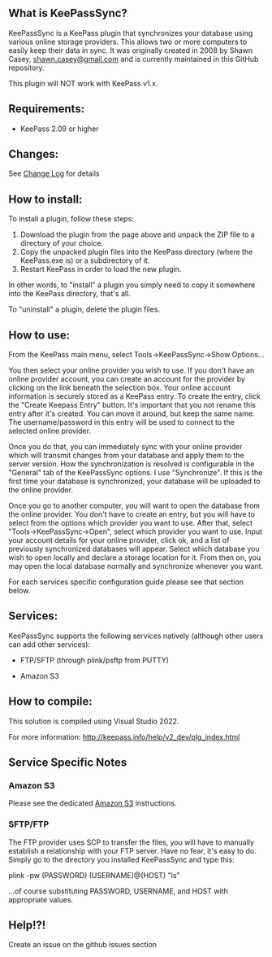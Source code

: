What is KeePassSync?
---------------

KeePassSync is a KeePass plugin that synchronizes your database using various online storage providers. This allows two or more computers to easily keep their data in sync.  It was originally created in 2008 by Shawn Casey, shawn.casey@gmail.com and is currently maintained in this GitHub repository.

This plugin will NOT work with KeePass v1.x.

Requirements:
-------------

- KeePass 2.09 or higher

Changes:
-------------
See [Change Log](ChangeLog.md) for details

How to install:
---------------

To install a plugin, follow these steps:

1. Download the plugin from the page above and unpack the ZIP file to a directory of your choice.
2. Copy the unpacked plugin files into the KeePass directory (where the KeePass.exe is) or a subdirectory of it.
3. Restart KeePass in order to load the new plugin.

In other words, to "install" a plugin you simply need to copy it somewhere into the KeePass directory, that's all.

To "uninstall" a plugin, delete the plugin files.

How to use:
-----------

From the KeePass main menu, select Tools->KeePassSync->Show Options...

You then select your online provider you wish to use.  If you don't have an online provider account, you can create an account for the provider by clicking on the link beneath the selection box.  Your online account information is securely stored as a KeePass entry.  To create the entry, click the "Create Keepass Entry" button.  It's important that you not rename this entry after it's created.  You can move it around, but keep the same name.  The username/password in this entry will be used to connect to the selected online provider.

Once you do that, you can immediately sync with your online provider which will transmit changes from your database and apply them to the server version.  How the synchronization is resolved is configurable in the "General" tab of the KeePassSync options.  I use "Synchronize".  If this is the first time your database is synchronized, your database will be uploaded to the online provider.

Once you go to another computer, you will want to open the database from the online provider.  You don't have to create an entry, but you will have to select from the options which provider you want to use.  After that, select "Tools->KeePassSync->Open", select which provider you want to use.  Input your account details for your online provider, click ok, and a list of previously synchronized databases will appear.  Select which database you wish to open locally and declare a storage location for it.  From then on, you may open the local database normally and synchronize whenever you want.

For each services specific configuration guide please see that section below.

Services:
---------------

KeePassSync supports the following services natively (although other users can add other services):

- FTP/SFTP (through plink/psftp from PUTTY)

- Amazon S3

How to compile:
---------------

This solution is compiled using Visual Studio 2022.

For more information: http://keepass.info/help/v2_dev/plg_index.html

## Service Specific Notes

### Amazon S3

Please see the dedicated [Amazon S3](AMAZON_S3.md) instructions.

### SFTP/FTP

The FTP provider uses SCP to transfer the files, you will have to manually establish a relationship with your FTP server. Have no fear, it's easy to do. Simply go to the directory you installed KeePassSync and type this:

plink -pw (PASSWORD) (USERNAME)@(HOST) "ls"

...of course substituting PASSWORD, USERNAME, and HOST with appropriate values.

Help!?!
-------

Create an issue on the github issues section
